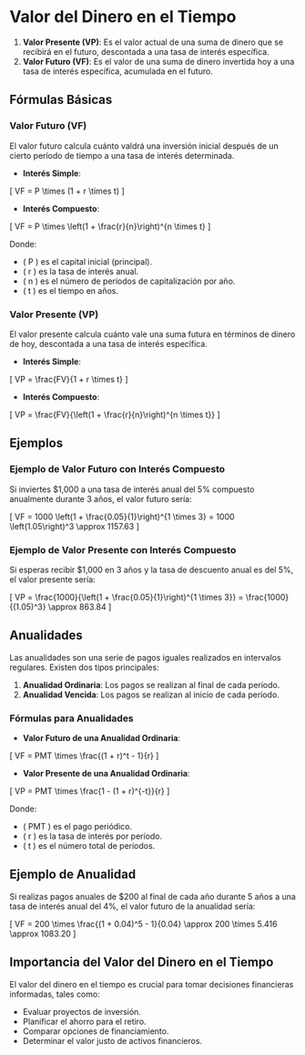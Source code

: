 # Valor del Dinero en el Tiempo

1. **Valor Presente (VP)**: Es el valor actual de una suma de dinero que se recibirá en el futuro, descontada a una tasa de interés específica.
2. **Valor Futuro (VF)**: Es el valor de una suma de dinero invertida hoy a una tasa de interés específica, acumulada en el futuro.

## Fórmulas Básicas

### Valor Futuro (VF)

El valor futuro calcula cuánto valdrá una inversión inicial después de un cierto período de tiempo a una tasa de interés determinada.

- **Interés Simple**:

\[ VF = P \times (1 + r \times t) \]

- **Interés Compuesto**:

\[ VF = P \times \left(1 + \frac{r}{n}\right)^{n \times t} \]

Donde:
- \( P \) es el capital inicial (principal).
- \( r \) es la tasa de interés anual.
- \( n \) es el número de períodos de capitalización por año.
- \( t \) es el tiempo en años.

### Valor Presente (VP)

El valor presente calcula cuánto vale una suma futura en términos de dinero de hoy, descontada a una tasa de interés específica.

- **Interés Simple**:

\[ VP = \frac{FV}{1 + r \times t} \]

- **Interés Compuesto**:

\[ VP = \frac{FV}{\left(1 + \frac{r}{n}\right)^{n \times t}} \]

## Ejemplos

### Ejemplo de Valor Futuro con Interés Compuesto

Si inviertes $1,000 a una tasa de interés anual del 5% compuesto anualmente durante 3 años, el valor futuro sería:

\[ VF = 1000 \left(1 + \frac{0.05}{1}\right)^{1 \times 3} = 1000 \left(1.05\right)^3 \approx 1157.63 \]

### Ejemplo de Valor Presente con Interés Compuesto

Si esperas recibir $1,000 en 3 años y la tasa de descuento anual es del 5%, el valor presente sería:

\[ VP = \frac{1000}{\left(1 + \frac{0.05}{1}\right)^{1 \times 3}} = \frac{1000}{(1.05)^3} \approx 863.84 \]

## Anualidades

Las anualidades son una serie de pagos iguales realizados en intervalos regulares. Existen dos tipos principales:

1. **Anualidad Ordinaria**: Los pagos se realizan al final de cada período.
2. **Anualidad Vencida**: Los pagos se realizan al inicio de cada período.

### Fórmulas para Anualidades

- **Valor Futuro de una Anualidad Ordinaria**:

\[ VF = PMT \times \frac{(1 + r)^t - 1}{r} \]

- **Valor Presente de una Anualidad Ordinaria**:

\[ VP = PMT \times \frac{1 - (1 + r)^{-t}}{r} \]

Donde:
- \( PMT \) es el pago periódico.
- \( r \) es la tasa de interés por período.
- \( t \) es el número total de períodos.

## Ejemplo de Anualidad

Si realizas pagos anuales de $200 al final de cada año durante 5 años a una tasa de interés anual del 4%, el valor futuro de la anualidad sería:

\[ VF = 200 \times \frac{(1 + 0.04)^5 - 1}{0.04} \approx 200 \times 5.416 \approx 1083.20 \]

## Importancia del Valor del Dinero en el Tiempo

El valor del dinero en el tiempo es crucial para tomar decisiones financieras informadas, tales como:
- Evaluar proyectos de inversión.
- Planificar el ahorro para el retiro.
- Comparar opciones de financiamiento.
- Determinar el valor justo de activos financieros.